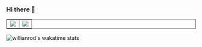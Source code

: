 ### Hi there 👋

<!--
**Fayst2D/Fayst2D** is a ✨ _special_ ✨ repository because its `README.md` (this file) appears on your GitHub profile.

Here are some ideas to get you started:

- 🔭 I’m currently working on ...
- 🌱 I’m currently learning ...
- 👯 I’m looking to collaborate on ...
- 🤔 I’m looking for help with ...
- 💬 Ask me about ...
- 📫 How to reach me: ...
- 😄 Pronouns: ...
- ⚡ Fun fact: ...
-->
<p align="center">

<table border=false>
  <tr>
      <td><img src ="https://github-readme-stats.vercel.app/api?username=Fayst2D&show_icons=true&theme=radical"/</td>
      <td><img src ="https://github-readme-stats.vercel.app/api/top-langs/?username=Fayst2D&layout=compact&hide=QMake&theme=radical"/></td>
  </tr>   
</table>

</p>





![willianrod's wakatime stats](https://github-readme-stats.vercel.app/api/wakatime?username=Fayst2D&theme=radical)

